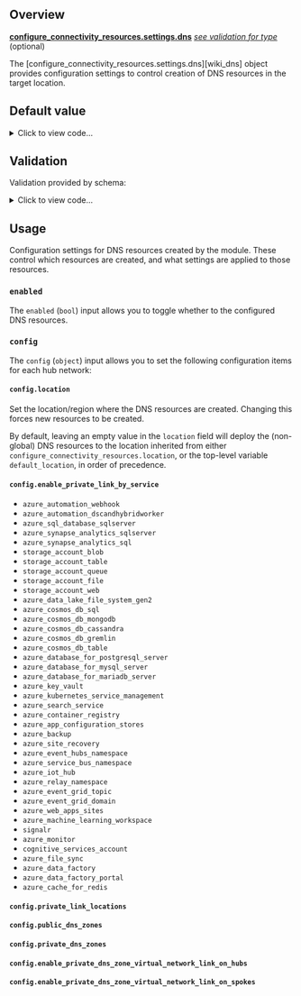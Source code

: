 <!-- markdownlint-disable first-line-h1 -->
## Overview

[**configure_connectivity_resources.settings.dns**](#overview) [*see validation for type*](#Validation) (optional)

The [configure_connectivity_resources.settings.dns][wiki_dns] object provides configuration settings to control creation of DNS resources in the target location.

## Default value

<!-- markdownlint-disable-next-line no-inline-html -->
<details><summary>Click to view code...</summary>

```hcl
{
  enabled = true
  config = {
    location = ""
    enable_private_link_by_service = {
      azure_automation_webhook             = true
      azure_automation_dscandhybridworker  = true
      azure_sql_database_sqlserver         = true
      azure_synapse_analytics_sqlserver    = true
      azure_synapse_analytics_sql          = true
      storage_account_blob                 = true
      storage_account_table                = true
      storage_account_queue                = true
      storage_account_file                 = true
      storage_account_web                  = true
      azure_data_lake_file_system_gen2     = true
      azure_cosmos_db_sql                  = true
      azure_cosmos_db_mongodb              = true
      azure_cosmos_db_cassandra            = true
      azure_cosmos_db_gremlin              = true
      azure_cosmos_db_table                = true
      azure_database_for_postgresql_server = true
      azure_database_for_mysql_server      = true
      azure_database_for_mariadb_server    = true
      azure_key_vault                      = true
      azure_kubernetes_service_management  = true
      azure_search_service                 = true
      azure_container_registry             = true
      azure_app_configuration_stores       = true
      azure_backup                         = true
      azure_site_recovery                  = true
      azure_event_hubs_namespace           = true
      azure_service_bus_namespace          = true
      azure_iot_hub                        = true
      azure_relay_namespace                = true
      azure_event_grid_topic               = true
      azure_event_grid_domain              = true
      azure_web_apps_sites                 = true
      azure_machine_learning_workspace     = true
      signalr                              = true
      azure_monitor                        = true
      cognitive_services_account           = true
      azure_file_sync                      = true
      azure_data_factory                   = true
      azure_data_factory_portal            = true
      azure_cache_for_redis                = true
    }
    private_link_locations                                 = []
    public_dns_zones                                       = []
    private_dns_zones                                      = []
    enable_private_dns_zone_virtual_network_link_on_hubs   = true
    enable_private_dns_zone_virtual_network_link_on_spokes = true
  }
}
```

</details>

## Validation

Validation provided by schema:

<!-- markdownlint-disable-next-line no-inline-html -->
<details><summary>Click to view code...</summary>

```hcl
object({
  enabled = bool
  config = object({
    location = string
    enable_private_link_by_service = object({
      azure_automation_webhook             = bool
      azure_automation_dscandhybridworker  = bool
      azure_sql_database_sqlserver         = bool
      azure_synapse_analytics_sqlserver    = bool
      azure_synapse_analytics_sql          = bool
      storage_account_blob                 = bool
      storage_account_table                = bool
      storage_account_queue                = bool
      storage_account_file                 = bool
      storage_account_web                  = bool
      azure_data_lake_file_system_gen2     = bool
      azure_cosmos_db_sql                  = bool
      azure_cosmos_db_mongodb              = bool
      azure_cosmos_db_cassandra            = bool
      azure_cosmos_db_gremlin              = bool
      azure_cosmos_db_table                = bool
      azure_database_for_postgresql_server = bool
      azure_database_for_mysql_server      = bool
      azure_database_for_mariadb_server    = bool
      azure_key_vault                      = bool
      azure_kubernetes_service_management  = bool
      azure_search_service                 = bool
      azure_container_registry             = bool
      azure_app_configuration_stores       = bool
      azure_backup                         = bool
      azure_site_recovery                  = bool
      azure_event_hubs_namespace           = bool
      azure_service_bus_namespace          = bool
      azure_iot_hub                        = bool
      azure_relay_namespace                = bool
      azure_event_grid_topic               = bool
      azure_event_grid_domain              = bool
      azure_web_apps_sites                 = bool
      azure_machine_learning_workspace     = bool
      signalr                              = bool
      azure_monitor                        = bool
      cognitive_services_account           = bool
      azure_file_sync                      = bool
      azure_data_factory                   = bool
      azure_data_factory_portal            = bool
      azure_cache_for_redis                = bool
    })
    private_link_locations                                 = list(string)
    public_dns_zones                                       = list(string)
    private_dns_zones                                      = list(string)
    enable_private_dns_zone_virtual_network_link_on_hubs   = bool
    enable_private_dns_zone_virtual_network_link_on_spokes = bool
  })
})
```

</details>

## Usage

Configuration settings for DNS resources created by the module.
These control which resources are created, and what settings are applied to those resources.

### `enabled`

The `enabled` (`bool`) input allows you to toggle whether to the configured DNS resources.

### `config`

The `config` (`object`) input allows you to set the following configuration items for each hub network:

#### `config.location`

Set the location/region where the DNS resources are created.
Changing this forces new resources to be created.

By default, leaving an empty value in the `location` field will deploy the (non-global) DNS resources to the location inherited from either `configure_connectivity_resources.location`, or the top-level variable `default_location`, in order of precedence.

#### `config.enable_private_link_by_service`

- `azure_automation_webhook`
- `azure_automation_dscandhybridworker`
- `azure_sql_database_sqlserver`
- `azure_synapse_analytics_sqlserver`
- `azure_synapse_analytics_sql`
- `storage_account_blob`
- `storage_account_table`
- `storage_account_queue`
- `storage_account_file`
- `storage_account_web`
- `azure_data_lake_file_system_gen2`
- `azure_cosmos_db_sql`
- `azure_cosmos_db_mongodb`
- `azure_cosmos_db_cassandra`
- `azure_cosmos_db_gremlin`
- `azure_cosmos_db_table`
- `azure_database_for_postgresql_server`
- `azure_database_for_mysql_server`
- `azure_database_for_mariadb_server`
- `azure_key_vault`
- `azure_kubernetes_service_management`
- `azure_search_service`
- `azure_container_registry`
- `azure_app_configuration_stores`
- `azure_backup`
- `azure_site_recovery`
- `azure_event_hubs_namespace`
- `azure_service_bus_namespace`
- `azure_iot_hub`
- `azure_relay_namespace`
- `azure_event_grid_topic`
- `azure_event_grid_domain`
- `azure_web_apps_sites`
- `azure_machine_learning_workspace`
- `signalr`
- `azure_monitor`
- `cognitive_services_account`
- `azure_file_sync`
- `azure_data_factory`
- `azure_data_factory_portal`
- `azure_cache_for_redis`

#### `config.private_link_locations`

#### `config.public_dns_zones`

#### `config.private_dns_zones`

#### `config.enable_private_dns_zone_virtual_network_link_on_hubs`

#### `config.enable_private_dns_zone_virtual_network_link_on_spokes`

[//]: # "************************"
[//]: # "INSERT LINK LABELS BELOW"
[//]: # "************************"

[this_page]: # "Link for the current page."

